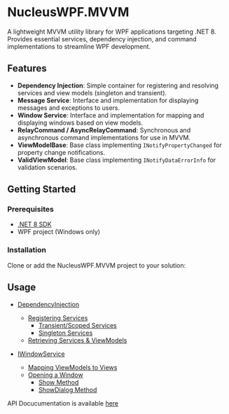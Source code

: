 # NucleusWPF.MVVM

A lightweight MVVM utility library for WPF applications targeting .NET 8.  
Provides essential services, dependency injection, and command implementations to streamline WPF development.

## Features

- **Dependency Injection**: Simple container for registering and resolving services and view models (singleton and transient).
- **Message Service**: Interface and implementation for displaying messages and exceptions to users.
- **Window Service**: Interface and implementation for mapping and displaying windows based on view models.
- **RelayCommand / AsyncRelayCommand**: Synchronous and asynchronous command implementations for use in MVVM.
- **ViewModelBase**: Base class implementing `INotifyPropertyChanged` for property change notifications.
- **ValidViewModel**: Base class implementing `INotifyDataErrorInfo` for validation scenarios.

## Getting Started



### Prerequisites

- [.NET 8 SDK](https://dotnet.microsoft.com/download/dotnet/8.0)
- WPF project (Windows only)

### Installation

Clone or add the NucleusWPF.MVVM project to your solution:

## Usage

- [DependencyInjection](docs/DependencyInjection.md)
  - [Registering Services](docs/DependencyInjection.md#registering-services)
    - [Transient/Scoped Services](docs/DependencyInjection.md#transientscoped-services)
    - [Singleton Services](docs/DependencyInjection.md#singleton-services)
  - [Retrieving Services & ViewModels](docs/DependencyInjection.md#retrieving-services--viewmodels)

- [IWindowService](docs/IWindowService.md)
  - [Mapping ViewModels to Views](docs/IWindowService.md#mapping-viewmodels-to-views)
  - [Opening a Window](docs/IWindowService.md#opening-a-window)
    - [Show Method](docs/IWindowService.md#show-method)
    - [ShowDialog Method](docs/IWindowService.md#showdialog-method)

 API Docucumentation is available [here](https://chris972009.github.io/NucleusWPF.MVVM/)